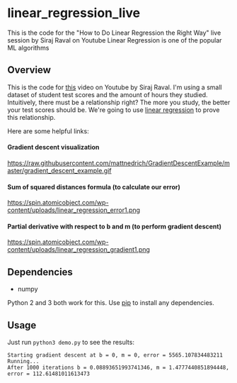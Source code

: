 # linear_regression_live
This is the code for the "How to Do Linear Regression the Right Way" live session by Siraj Raval on Youtube
Linear Regression is one of the popular ML algorithms 


## Overview

This is the code for [this](https://youtu.be/uwwWVAgJBcM) video on Youtube by Siraj Raval. I'm using a small dataset of student test scores and the amount of hours they studied. Intuitively, there must be a relationship right? The more you study, the better your test scores should be. We're going to use [linear regression](https://onlinecourses.science.psu.edu/stat501/node/250) to prove this relationship. 

Here are some helpful links:

#### Gradient descent visualization
https://raw.githubusercontent.com/mattnedrich/GradientDescentExample/master/gradient_descent_example.gif

#### Sum of squared distances formula (to calculate our error)
https://spin.atomicobject.com/wp-content/uploads/linear_regression_error1.png

#### Partial derivative with respect to b and m (to perform gradient descent)
https://spin.atomicobject.com/wp-content/uploads/linear_regression_gradient1.png

## Dependencies

* numpy

Python 2 and 3 both work for this. Use [pip](https://pip.pypa.io/en/stable/) to install any dependencies.

## Usage

Just run ``python3 demo.py`` to see the results:

   ```
Starting gradient descent at b = 0, m = 0, error = 5565.107834483211
Running...
After 1000 iterations b = 0.08893651993741346, m = 1.4777440851894448, error = 112.61481011613473
   ```

